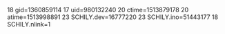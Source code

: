 18 gid=1360859114
17 uid=980132240
20 ctime=1513879178
20 atime=1513998891
23 SCHILY.dev=16777220
23 SCHILY.ino=51443177
18 SCHILY.nlink=1
